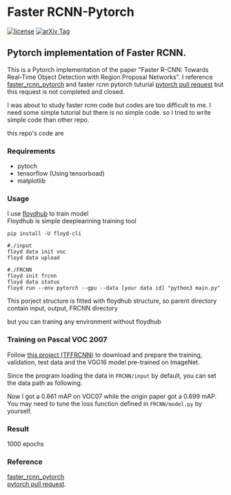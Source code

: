 # Faster RCNN-Pytorch

[![license](https://img.shields.io/github/license/mashape/apistatus.svg)](https://github.com/meetshah1995/tf-3dgan/blob/master/LICENSE)
[![arXiv Tag](https://img.shields.io/badge/arXiv-1506.0149-brightgreen.svg)](https://arxiv.org/abs/1506.01497)


## Pytorch implementation of Faster RCNN.

This is a Pytorch implementation of the paper "Faster R-CNN: Towards Real-Time Object Detection with Region Proposal Networks". I reference [faster_rcnn_pytorch](https://github.com/longcw/faster_rcnn_pytorch) and faster rcnn pytorch tuturial [pytorch pull request](https://github.com/pytorch/examples/pull/21/files) but this request is not completed and closed.

I was about to study faster rcnn code but codes are too difficult to me. I need some simple tutorial but there is no simple code. so I tried to write simple code than other repo.  

this repo's code are 

### Requirements

* pytoch
* tensorflow (Using tensorboad)
* matplotlib


### Usage

I use [floydhub](https://www.floydhub.com/) to train model   
Floydhub is simple deeplearining training tool  

```
pip install -U floyd-cli
```

```
#./input
floyd data init voc
floyd data upload
```
```
#./FRCNN
floyd init frcnn
floyd data status
floyd run --env pytorch --gpu --data [your data id] "python3 main.py"
```

This porject structure is fitted with floydhub structure, so parent directory contain input, output, FRCNN directory  

but you can traning any environment without floydhub

### Training on Pascal VOC 2007

Follow [this project (TFFRCNN)](https://github.com/CharlesShang/TFFRCNN)
to download and prepare the training, validation, test data 
and the VGG16 model pre-trained on ImageNet. 

Since the program loading the data in `FRCNN/input` by default,
you can set the data path as following.

Now I got a 0.661 mAP on VOC07 while the origin paper got a 0.699 mAP.
You may need to tune the loss function defined in `FRCNN/model.py` by yourself.

### Result
1000 epochs


### Reference


[faster_rcnn_pytorch](https://github.com/longcw/faster_rcnn_pytorch)   
[pytorch pull request](https://github.com/pytorch/examples/pull/21/files).

